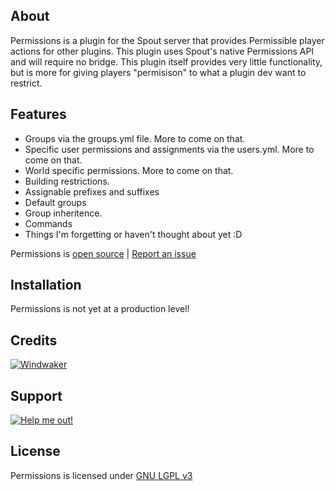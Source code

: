About
-----
Permissions is a plugin for the Spout server that provides Permissible player actions for other plugins. This plugin uses Spout's native Permissions API and will require no bridge. This plugin itself provides very little functionality, but is more for giving players "permisison" to what a plugin dev want to restrict.

Features
--------
* Groups via the groups.yml file. More to come on that.
* Specific user permissions and assignments via the users.yml. More to come on that.
* World specific permissions. More to come on that.
* Building restrictions.
* Assignable prefixes and suffixes
* Default groups
* Group inheritence.
* Commands
* Things I'm forgetting or haven't thought about yet :D

Permissions is [open source][GitHub] | [Report an issue][Issues]

Installation
------------
Permissions is not yet at a production level!

Credits
-------
[![Windwaker](http://www.gravatar.com/avatar/942913bba29c93344d8a2e4da56c6bf1.png)](http://forums.spout.org/members/windwaker.47/)

Support
-------

[![Help me out!][Donate Icon]][Donate]

License
-------
Permissions is licensed under [GNU LGPL v3][License]

[License]: http://www.gnu.org/licenses/lgpl.html
[GitHub]: http://github.com/WalkerCrouse/TextureMe
[Issues]: http://github.com/WalkerCrouse/TextureMe
[Donate Icon]: https://www.paypalobjects.com/en_US/i/btn/btn_donate_LG.gif
[Donate]: https://www.paypal.com/cgi-bin/webscr?cmd=_s-xclick&hosted_button_id=637G838ZVVD9N